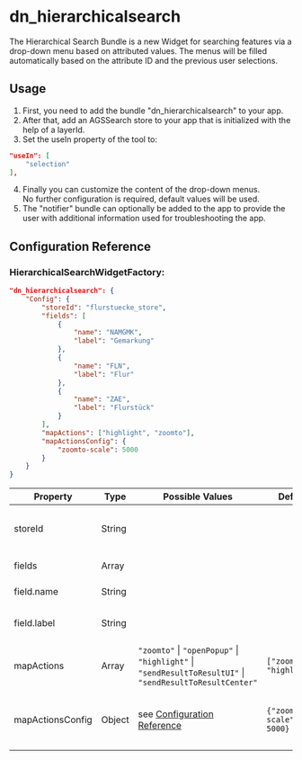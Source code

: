 # dn_hierarchicalsearch

The Hierarchical Search Bundle is a new Widget for searching features via a drop-down menu based on attributed values.
The menus will be filled automatically based on the attribute ID and the previous user selections.

## Usage

1. First, you need to add the bundle "dn_hierarchicalsearch" to your app.
2. After that, add an AGSSearch store to your app that is initialized with the help of a layerId.
3. Set the useIn property of the tool to:
```json
"useIn": [
    "selection"
],
```
4. Finally you can customize the content of the drop-down menus.
No further configuration is required, default values will be used.
5. The "notifier" bundle can optionally be added to the app to provide the user with additional information used for troubleshooting the app.

## Configuration Reference

### HierarchicalSearchWidgetFactory:
```json
"dn_hierarchicalsearch": {
    "Config": {
        "storeId": "flurstuecke_store",
        "fields": [
            {
                "name": "NAMGMK",
                "label": "Gemarkung"
            },
            {
                "name": "FLN",
                "label": "Flur"
            },
            {
                "name": "ZAE",
                "label": "Flurstück"
            }
        ],
        "mapActions": ["highlight", "zoomto"],
        "mapActionsConfig": {
            "zoomto-scale": 5000
        }
    }
}
```

| Property         | Type    | Possible Values                                                      | Default                       | Description                            |
|------------------|---------|----------------------------------------------------------------------|-------------------------------|----------------------------------------|
| storeId          | String  |                                                                      |                               | The ID of your AGSSearch store         |
| fields           | Array   |                                                                      |                               | Array of search fields                 |
| field.name       | String  |                                                                      |                               | Name of the field                      |
| field.label      | String  |                                                                      |                               | Label for the drop down element        |
| mapActions       | Array   | ```"zoomto"``` &#124; ```"openPopup"``` &#124; ```"highlight"``` &#124; ```"sendResultToResultUI"``` &#124; ```"sendResultToResultCenter"```    | ```["zoomto", "highlight"]``` | Array map-actions to apply to result           |
| mapActionsConfig | Object  | see [Configuration Reference](https://demos.conterra.de/mapapps/resources/jsregistry/root/map-actions/4.15.0/README.md#b%3Dmap-actions%3Bv%3D4.15.0%3Bvr%3D%5E4.15%3Bp%3Dmap.apps%3Bf%3Dmap-actions%3B) | ```{"zoomto-scale": 5000}```        | Object containing map-action configruation parameters |
